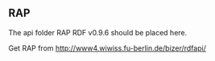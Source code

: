 ## RAP

The api folder RAP RDF v0.9.6 should be placed here. 

Get RAP from http://www4.wiwiss.fu-berlin.de/bizer/rdfapi/